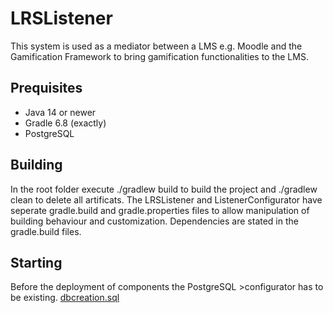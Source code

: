 # LRSListener

This system is used as a mediator between a LMS e.g. Moodle and the Gamification Framework to bring gamification functionalities to the LMS.

## Prequisites
- Java 14 or newer
- Gradle 6.8 (exactly)
- PostgreSQL

## Building
In the root folder execute ./gradlew build to build the project and ./gradlew clean to delete all artificats. The LRSListener and ListenerConfigurator have seperate gradle.build and gradle.properties files to allow manipulation of building behaviour and customization. Dependencies are stated in the gradle.build files.

## Starting 
Before the deployment of components the PostgreSQL >configurator has to be existing. [dbcreation.sql](ListenerConfigurator/psql)
